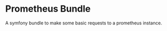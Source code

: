 Prometheus Bundle
==============
A symfony bundle to make some basic requests to a prometheus instance.
